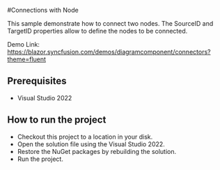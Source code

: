 #Connections with Node

This sample demonstrate how to connect two nodes. The SourceID and TargetID properties allow to define the nodes to be connected.


Demo Link:
https://blazor.syncfusion.com/demos/diagramcomponent/connectors?theme=fluent

## Prerequisites

* Visual Studio 2022

## How to run the project

* Checkout this project to a location in your disk.
* Open the solution file using the Visual Studio 2022.
* Restore the NuGet packages by rebuilding the solution.
* Run the project.
